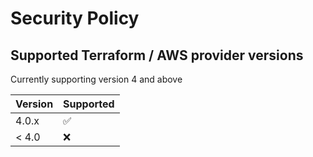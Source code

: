 # Security Policy

## Supported Terraform / AWS provider versions

Currently supporting version 4 and above

| Version | Supported          |
| ------- | ------------------ |
| 4.0.x   | :white_check_mark: |
| < 4.0   | :x:                |
